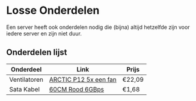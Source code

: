 # Losse Onderdelen

Een server heeft ook onderdelen nodig die (bijna) altijd hetzelfde zijn voor iedere server en zijn niet duur.

## Onderdelen lijst

| Onderdeel | Link | Prijs |
| --- | --- | --- |
| Ventilatoren | [ARCTIC P12 5x een fan](https://www.amazon.nl/ARCTIC-P12-pak-van-geoptimaliseerd/dp/B07HC7P3HJ/) | €22,09 |
| Sata Kabel | [60CM Rood 6GBps](https://www.amazon.nl/Akyga-AK-CA-51-graden-datakabel-schijf/dp/B07TYN8TLH) | €1,68 |
